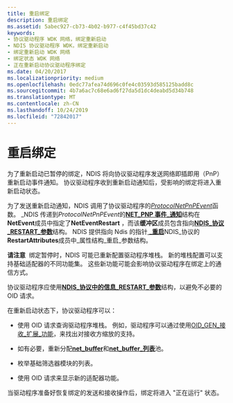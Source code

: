 ```yaml
---
title: 重启绑定
description: 重启绑定
ms.assetid: 5abec927-cb73-4b02-b977-c4f45bd37c42
keywords:
- 协议驱动程序 WDK 网络，绑定重新启动
- NDIS 协议驱动程序 WDK，绑定重新启动
- 绑定重新启动 WDK 网络
- 绑定状态 WDK 网络
- 正在重新启动协议驱动程序绑定
ms.date: 04/20/2017
ms.localizationpriority: medium
ms.openlocfilehash: 0edc77afea74d696c0fe4c03593d585125badd8c
ms.sourcegitcommit: 4b7a6ac7c68e6ad6f27da5d1dc4deabd5d34b748
ms.translationtype: MT
ms.contentlocale: zh-CN
ms.lasthandoff: 10/24/2019
ms.locfileid: "72842017"
---
```

# <a name="restarting-a-binding"></a>重启绑定





为了重新启动已暂停的绑定，NDIS 将向协议驱动程序发送网络即插即用（PnP）重新启动事件通知。 协议驱动程序收到重新启动通知后，受影响的绑定将进入重新启动状态。

为了发送重新启动通知，NDIS 调用了协议驱动程序的[*ProtocolNetPnPEvent*](https://docs.microsoft.com/windows-hardware/drivers/ddi/ndis/nc-ndis-protocol_net_pnp_event)函数。 \_NDIS 传递到*ProtocolNetPnPEvent*的[**NET\_PNP 事件\_通知**](https://docs.microsoft.com/windows-hardware/drivers/ddi/ndis/ns-ndis-_net_pnp_event_notification)结构在**NetEvent**成员中指定了**NetEventRestart** ，而该**缓冲区**成员包含指向[**NDIS\_协议\_RESTART\_参数**](https://docs.microsoft.com/windows-hardware/drivers/ddi/ndis/ns-ndis-_ndis_protocol_restart_parameters)结构。 NDIS 提供指向 Ndis 的指针[ **\_重启**](https://docs.microsoft.com/windows-hardware/drivers/ddi/ndis/ns-ndis-_ndis_restart_attributes)NDIS\_协议的**RestartAttributes**成员中\_属性结构\_重启\_参数结构。

**请注意**  绑定暂停时，NDIS 可能已重新配置驱动程序堆栈。 新的堆栈配置可以支持基础适配器的不同功能集。 这些新功能可能会影响协议驱动程序在绑定上的通信方式。

 

协议驱动程序应使用[**NDIS\_协议中的信息\_RESTART\_参数**](https://docs.microsoft.com/windows-hardware/drivers/ddi/ndis/ns-ndis-_ndis_protocol_restart_parameters)结构，以避免不必要的 OID 请求。

在重新启动状态下，协议驱动程序可以：

-   使用 OID 请求查询驱动程序堆栈。 例如，驱动程序可以通过使用[OID\_GEN\_接收\_扩展\_功能](https://docs.microsoft.com/windows-hardware/drivers/network/oid-gen-receive-scale-capabilities)，来找出对接收方缩放的支持。

-   如有必要，重新分配[**net\_buffer**](https://docs.microsoft.com/windows-hardware/drivers/ddi/ndis/ns-ndis-_net_buffer)和[**net\_buffer\_列表**](https://docs.microsoft.com/windows-hardware/drivers/ddi/ndis/ns-ndis-_net_buffer_list)池。

-   枚举基础筛选器模块的列表。

-   使用 OID 请求来显示新的适配器功能。

当驱动程序准备好恢复绑定的发送和接收操作后，绑定将进入 "正在运行" 状态。

 

 





